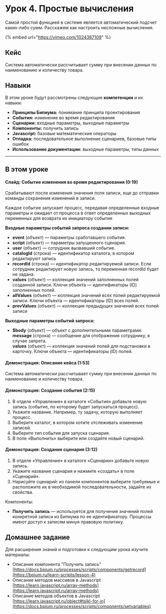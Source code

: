 # Урок 4. Простые вычисления

Самой простой функцией в системе является автоматический подсчет каких-либо сумм. Расскажем как настроить несложные вычисления.

{% embed url="https://vimeo.com/1024367109" %}

## Кейс

Система автоматически рассчитывает сумму при внесении данных по наименованию и количеству товара.

## Навыки

В этом уроке будут рассмотрены следующие **компетенции** и их навыки:

* **Принципы Бипиума:** понимание принципа проектирования
* **События:** изменение во время редактирования
* **Сценарии:** входные параметры, выходные параметры
* **Компоненты:** получить запись
* **Javascript:** базовые математические операторы
* **Отладка:** последовательное выполнение сценариев, базовые типы ошибок
* **Использование документации:** выходные параметры, типы данных

***

## В этом уроке

#### **Слайд: Событие изменения во время редактирования (0:19)**

Срабатывают после изменения значения поля записи, еще до отправки команды сохранения изменений в записи.

Каждое событие запускает процесс, передавая определенные входные параметры и ожидает от процесса в ответ определенных выходных переменных для возврата их инициатору события

**Входные параметры событий запроса создании записи:**

* **event** (объект) — параметры сработавшего события.
* **script** (объект) — параметры запущенного сценария.
* **user** (объект) — сотрудник вызвавший событие.
* **catalogId** (строка) — идентификатор каталога, в котором редактируют запись
* **recordId** (строка) — идентификатор редактируемой записи. Если сотрудник редактирует новую запись, то переменная recordId будет не задана.
* **values** (объект) — коллекция значений заполненных полей созданной записи. Ключи объекта — идентификаторы (ID) заполненных полей.
* **allValues** (объект) — коллекция значений всех полей редактируемой записи. Ключи объекта — идентификаторы (ID) всех полей.
* **prevValues** (объект) — коллекция предыдущих значений всех полей записи

**Выходные параметры событий запроса:**

* **$body** (объект) — объект с дополнительными параметрами:\
  &#x20;   **message** (строка) — сообщение для отображения сотруднику, в случае запрета.\
  &#x20;   **values** (объект) — коллекция значений полей для подстановки в карточку. Ключи объекта — идентификаторы (ID) полей.

#### **Демонстрация: Описание кейса (1:53)**

Система автоматически рассчитывает сумму при внесении данных по наименованию и количеству товара.

#### **Демонстрация: Создание события (2:15)**

1. В отделе «Управление» в каталоге «События» добавьте новую запись (событие, по которому будет запускаться процесс).
2. Укажите название. Например, ту задачу, которую выполняет процесс.
3. Выберите каталог, в котором хотите отслеживать изменение записей.
4. Выберите тип события для запуска сценария.&#x20;
5. В поле «Выполнить» выберите или создайте новый сценарий.

#### **Демонстрация: Создание сценария (3:12)**

1. В отделе «Управление» в каталоге «Сценарии» добавьте новую запись.
2. Укажите название сценария и нажмите «создать» в поле «Сценарий».
3. Нарисуйте сценарий: из панели компонентов выберите требуемые и расположите их в необходимой последовательности, задайте их свойства.

Компоненты:

* **Получить запись** — используется для получения значений полей конкретной записи из Бипиума по ее идентификатору. Процессы имеют доступ к записям минуя правовую политику.

## Домашнее задание

Для расширения знаний и подготовки к следующим урока изучите материалы:

* Описание компонента "Получить запись"\
  [https://docs.bpium.ru/processes/scripts/components/getrecord](https://bpium.ru/learn-scripts/lesson-4)
* Описание методов массивов в Javascript\
  ‍[https://learn.javascript.ru/array-methods](https://learn.javascript.ru/array-methods)
* Описание методов объектов в Javascript\
  ‍[https://learn.javascript.ru/object#tsikl-for-in](https://docs.bpium.ru/processes/scripts/components/setvariables)
